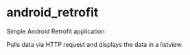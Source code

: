 # android_retrofit
Simple Android Retrofit application

Pulls data via HTTP request and displays the data in a listview.
